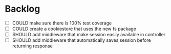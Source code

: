 # Backlog
- [ ] COULD make sure there is 100% test coverage
- [ ] COULD create a cookiestore that uses the new fs package
- [ ] SHOULD add middleware that make session easily available in controller
- [ ] SHOULD add middleware that automatically saves session before returning response